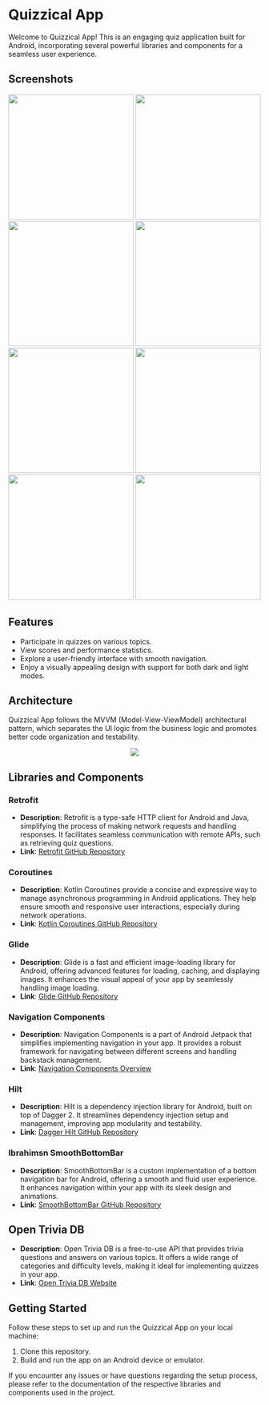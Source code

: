 # Quizzical App

Welcome to Quizzical App! This is an engaging quiz application built for Android, incorporating several powerful libraries and components for a seamless user experience.

## Screenshots
 <img src="https://imgur.com/ChgW4io.png" width="250"> <img src="https://imgur.com/roQPmY9.png" width="250"> <img src="https://imgur.com/yMBM4kC.png" width="250">
<img src="https://imgur.com/AbhBLMR.png" width="250"> <img src="https://imgur.com/LdtnCZQ.png" width="250">
<img src="https://imgur.com/K7vHjbL.png" width="250"> <img src="https://imgur.com/hWoEaQZ.png" width="250">
<img src="https://imgur.com/Sx9ANM9.png" width="250">  


## Features
- Participate in quizzes on various topics.
- View scores and performance statistics.
- Explore a user-friendly interface with smooth navigation.
- Enjoy a visually appealing design with support for both dark and light modes.

## Architecture
Quizzical App follows the MVVM (Model-View-ViewModel) architectural pattern, which separates the UI logic from the business logic and promotes better code organization and testability.
<p align="center">
<img src="https://th.bing.com/th/id/OIP.RboNE1JcU4rpMKiEA-4mAgHaFj?rs=1&pid=ImgDetMain.png"  />  
</p>

## Libraries and Components

### Retrofit
- **Description**: Retrofit is a type-safe HTTP client for Android and Java, simplifying the process of making network requests and handling responses. It facilitates seamless communication with remote APIs, such as retrieving quiz questions.
- **Link**: [Retrofit GitHub Repository](https://github.com/square/retrofit)

### Coroutines
- **Description**: Kotlin Coroutines provide a concise and expressive way to manage asynchronous programming in Android applications. They help ensure smooth and responsive user interactions, especially during network operations.
- **Link**: [Kotlin Coroutines GitHub Repository](https://github.com/Kotlin/kotlinx.coroutines)

### Glide
- **Description**: Glide is a fast and efficient image-loading library for Android, offering advanced features for loading, caching, and displaying images. It enhances the visual appeal of your app by seamlessly handling image loading.
- **Link**: [Glide GitHub Repository](https://github.com/bumptech/glide)

### Navigation Components
- **Description**: Navigation Components is a part of Android Jetpack that simplifies implementing navigation in your app. It provides a robust framework for navigating between different screens and handling backstack management.
- **Link**: [Navigation Components Overview](https://developer.android.com/guide/navigation)

### Hilt
- **Description**: Hilt is a dependency injection library for Android, built on top of Dagger 2. It streamlines dependency injection setup and management, improving app modularity and testability.
- **Link**: [Dagger Hilt GitHub Repository](https://dagger.dev/hilt/)

### Ibrahimsn SmoothBottomBar
- **Description**: SmoothBottomBar is a custom implementation of a bottom navigation bar for Android, offering a smooth and fluid user experience. It enhances navigation within your app with its sleek design and animations.
- **Link**: [SmoothBottomBar GitHub Repository](https://github.com/ibrahimsn98/SmoothBottomBar)

## Open Trivia DB
- **Description**: Open Trivia DB is a free-to-use API that provides trivia questions and answers on various topics. It offers a wide range of categories and difficulty levels, making it ideal for implementing quizzes in your app.
- **Link**: [Open Trivia DB Website](https://opentdb.com/)

## Getting Started
Follow these steps to set up and run the Quizzical App on your local machine:

1. Clone this repository.
2. Build and run the app on an Android device or emulator.

If you encounter any issues or have questions regarding the setup process, please refer to the documentation of the respective libraries and components used in the project.
